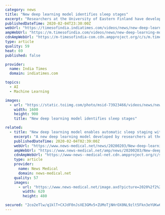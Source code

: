 ```yaml
---
category: news
title: "New deep learning model identifies sleep stages"
excerpt: "Researchers at the University of Eastern Finland have developed a new deep learning model that can identify sleep stages as accurately as an experienced physician. Sleep is manually classified into five stages, which are wake, rapid eye movement (REM) sleep and three stages of non-REM sleep. It is estimated that up to one billion people ..."
publishedDateTime: 2020-02-04T23:30:00Z
webUrl: "https://timesofindia.indiatimes.com/videos/news/new-deep-learning-model-identifies-sleep-stages/videoshow/73923466.cms"
ampWebUrl: "https://m.timesofindia.com/videos/news/new-deep-learning-model-identifies-sleep-stages/amp_videoshow/73923466.cms"
cdnAmpWebUrl: "https://m-timesofindia-com.cdn.ampproject.org/c/s/m.timesofindia.com/videos/news/new-deep-learning-model-identifies-sleep-stages/amp_videoshow/73923466.cms"
type: article
quality: 59
heat: 69
published: false

provider:
  name: India Times
  domain: indiatimes.com

topics:
  - AI
  - Machine Learning

images:
  - url: "https://static.toiimg.com/photo/msid-73923466/videos/news/new-deep-learning-model-identifies-sleep-stages.jpg"
    width: 1600
    height: 900
    title: "New deep learning model identifies sleep stages"

related:
  - title: "New deep learning model enables automatic sleep staging with high accuracy"
    excerpt: "A new deep learning model developed by researchers at the University of Eastern Finland can identify sleep stages as accurately as an experienced physician. This opens up new avenues for the diagnostics and treatment of sleep disorders, including obstructive sleep apnea. Obstructive sleep apnea (OSA) is a nocturnal breathing disorder that ..."
    publishedDateTime: 2020-02-04T02:39:00Z
    webUrl: "https://www.news-medical.net/news/20200203/New-deep-learning-model-enables-automatic-sleep-staging-with-high-accuracy.aspx"
    ampWebUrl: "https://www.news-medical.net/amp/news/20200203/New-deep-learning-model-enables-automatic-sleep-staging-with-high-accuracy.aspx"
    cdnAmpWebUrl: "https://www-news--medical-net.cdn.ampproject.org/c/s/www.news-medical.net/amp/news/20200203/New-deep-learning-model-enables-automatic-sleep-staging-with-high-accuracy.aspx"
    type: article
    provider:
      name: News Medical
      domain: news-medical.net
    quality: 57
    images:
      - url: "https://www.news-medical.net/image.axd?picture=2020%2f2%2funiapnea_image_730a5138131e4b5081c7d79fd1008a6b-620x480.jpg"
        width: 620
        height: 480

secured: "2co2eTlw/q1klT+CXJdF0nJsXE3GMv5+ZUMoTjNHrOX0NL9zlt5Fkn3eYUKw6CiTY7j0NvLupZoEXiTC4o78HnBhFmLuiOlTiQO1wz1mH4Zs0bqkRQ2JOL8QI+1wcOGgbJEEiGNtRrtyKVASt5xV0BZz7ftK6v2aAf4ODqlULrUjWKnE8Rnl50ua+KcOqKh3zckRYEBKP0rG7xVO8MyXsJfuaa9vsxWYg+ZKAc36Xe2qnuixACcI/92cvhbC9D5AtDrsxWGY+c9f1lzl4tKhdtfMr1Kt6PtjiU50baaP1OS6lbUpIqUt9j14yKuZJgjt;jA45Aq5eXPrZwQXWvdgRvw=="
---
```


